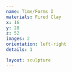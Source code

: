 ```yaml
---
name: Time/Forms I
materials: Fired Clay
x: 16
y: 28
z: 52
images: 2
orientation: left-right
details: 1

layout: sculpture
---
```

